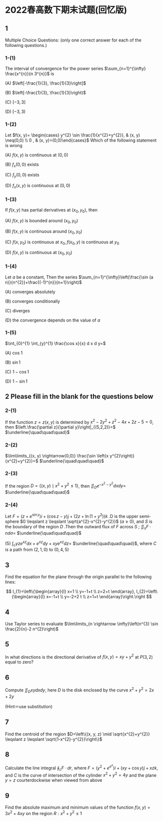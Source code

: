 # 2022春高数下期末试题(回忆版)

## 1

Multiple Choice Questions: (only one correct answer for each of the following questions.)

### 1-(1)

The interval of convergence for the power series $\sum_{n=1}^{\infty} \frac{x^{n}}{n 3^{n}}$ is

(A) $\left[-\frac{1}{3}, \frac{1}{3}\right]$

(B) $\left[-\frac{1}{3}, \frac{1}{3}\right)$

(C) $[-3,3]$

(D) $[-3,3)$

### 1-(2)

Let $f(x, y)= \begin{cases} y^{2} \sin \frac{1}{x^{2}+y^{2}},  & (x, y) \neq(0,0) \\ 0 , &  (x, y)=(0,0)\end{cases}$ Which of the following statement is wrong

(A) $f(x, y)$ is continuous at $(0,0)$

(B) $f_{x}(0,0)$ exists

(C) $f_{y}(0,0)$ exists

(D) $f_{x}(x, y)$ is continuous at $(0,0)$

### 1-(3)

If $f(x, y)$ has partial derivatives at $\left(x_{0}, y_{0}\right)$, then

(A) $f(x, y)$ is bounded around $\left(x_{0}, y_{0}\right)$

(B) $f(x, y)$ is continuous around $\left(x_{0}, y_{0}\right)$

(C) $f\left(x, y_{0}\right)$ is continuous at $x_{0}, f\left(x_{0}, y\right)$ is continuous at $y_{0}$

(D) $f(x, y)$ is continuous at $\left(x_{0}, y_{0}\right)$

### 1-(4)

Let $a$ be a constant, Then the series $\sum_{n=1}^{\infty}\left(\frac{\sin (a n)}{n^{2}}+\frac{(-1)^{n}}{n+1}\right)$

(A) converges absolutely

(B) converges conditionally

(C) diverges

(D) the convergence depends on the value of $a$

### 1-(5)

$\int_{0}^{1} \int_{y}^{1} \frac{\cos x}{x} d x d y=$

(A) cos 1

(B)  $\sin 1$

(C)  $1-\cos 1$

(D)  $1-\sin 1$

## 2 Please fill in the blank for the questions below

### 2-(1)

If the function $z = z(x, y)$ is determined by $x^{2}-2 y^{2}+z^{2}-4 x+2 z-5=0$, then $\left.\frac{\partial z}{\partial y}\right|_{(5,2,2)}=$ $\underline{\quad\quad\quad}$

### 2-(2)

$\lim\limits_{(x, y) \rightarrow(0,0)} \frac{\sin \left(x y^{2}\right)}{x^{2}+y^{2}}=$ $\underline{\quad\quad\quad}$

### 2-(3)

If the region $D=\left\{(x, y) \mid x^{2}+y^{2} \leq 1\right\}$, then $\iint_{D} e^{-x^{2}-y^{2}} d x d y=$ $\underline{\quad\quad\quad}$

### 2-(4)

Let $F=\left(z+e^{\sin y}\right) i+(\cos z-y) j+\left(2 z+\ln \left(1+y^{2}\right)\right) k$ .D is the upper semi-sphere $0 \leqslant z \leqslant \sqrt{a^{2}-x^{2}-y^{2}}$ $(a \geq 0)$, and $S$ is the boundary of the region $D$ .Then the outward flux of $F$ across $S$ ; $\iint_{s} F \cdot n d \sigma=$ $\underline{\quad\quad\quad}$

(5)  $\int_c y z e^{x z} d x+e^{x z} d y+x y e^{x z} d z=$ $\underline{\quad\quad\quad}$, where $C$ is a path from $(2,1,0)$ to $(0,4,5)$

## 3

Find the equation for the plane through the origin parallel to the following lines:

$$
l_{1}=\left\{\begin{array}{l}
x=1 \\
y=-1+t \\
z=2+t
\end{array},
l_{2}=\left\{\begin{array}{l}
x=-1+t \\
y=-2+2 t \\
z=1+t
\end{array}\right.\right
$$

## 4

Use Taylor series to evaluate $\lim\limits_{n \rightarrow \infty}\left(n^{3} \sin \frac{2}{n}-2 n^{2}\right)$

## 5

In what directions is the directional derivative of $f(x, y)=x y+y^{2}$ at $P(3,2)$ equal to zero?

## 6

Compute $\iint_{D} x y d x d y$, here $D$ is the disk enclosed by the curve $x^{2}+y^{2}=2 x+2 y$

(Hint＝use substitution)

## 7

Find the centroid of the region $D=\left\{(x, y, z) \mid \sqrt{x^{2}+y^{2}} \leqslant z \leqslant \sqrt{1-x^{2}-y^{2}}\right\}$

## 8

Calculate the line integral $\oint_{c} F \cdot d r$, where $F=\left(y^{2}+e^{e^{x}}\right) i+(x y+\cos y) j+x z k$, and $C$ is the curve of intersection of the cylinder $x^{2}+y^{2}=4 y$ and the plane $y=z$ courterdockwise when viewed from above

## 9

Find the absolute maximum and minimum values of the function $f(x, y)=3 x^{2}+4 x y$ on the region $R: x^{2}+y^{2} \leqslant 1$
